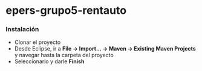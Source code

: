 # epers-grupo5-rentauto

### Instalación
- Clonar el proyecto
- Desde Eclipse, ir a **File -> Import... -> Maven -> Existing Maven Projects** y navegar hasta la carpeta del proyecto
- Seleccionarlo y darle **Finish**
